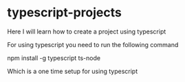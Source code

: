 # typescript-projects

Here I will learn how to create a project using typescript

For using typescript you need to run the following command

npm install -g typescript ts-node

Which is a one time setup for using typescript
